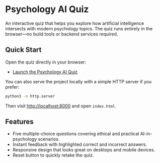# Psychology AI Quiz

An interactive quiz that helps you explore how artificial intelligence intersects with modern psychology topics. The quiz runs entirely in the browser—no build tools or backend services required.

## Quick Start

Open the quiz directly in your browser:

- [Launch the Psychology AI Quiz](./index.html)

You can also serve the project locally with a simple HTTP server if you prefer:

```bash
python3 -m http.server
```

Then visit [http://localhost:8000](http://localhost:8000) and open `index.html`.

## Features

- Five multiple-choice questions covering ethical and practical AI-in-psychology scenarios.
- Instant feedback with highlighted correct and incorrect answers.
- Responsive design that looks great on desktops and mobile devices.
- Reset button to quickly retake the quiz.
